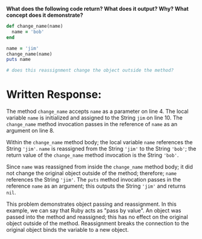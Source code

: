 **What does the following code return? What does it output? Why? What concept does it demonstrate?**

```ruby
def change_name(name)
  name = 'bob'
end

name = 'jim'
change_name(name)
puts name

# does this reassignment change the object outside the method?
```
# Written Response:

The method `change_name` accepts `name` as a parameter on line 4.
The local variable `name` is initialized and assigned to the String `jim` on line 10. The `change_name` method invocation passes in the reference of `name` as an argument on line 8.

Within the `change_name` method body; the local variable `name` references the String `'jim'`. `name` is reassigned from the String `'jim'` to the String `'bob'`; the return value of the `change_name` method invocation is the String `'bob'`.

Since `name` was reassigned from inside the `change_name` method body; it did not change the original object outside of the method; therefore; `name` references the String `'jim'`.
The `puts` method invocation passes in the reference `name` as an argument; this outputs the String `'jim'` and returns `nil`.

This problem demonstrates object passing and reassignment. In this example, we can say that Ruby acts as "pass by value". An object was passed into the method and reassigned; this has no effect on the original object outside of the method. Reassignment breaks the connection to the original object binds the variable to a new object.

